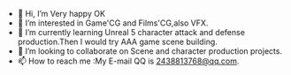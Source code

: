 - 👋 Hi, I’m Very happy OK
- 👀 I’m interested in Game'CG and Films'CG,also VFX.
- 🌱 I’m currently learning Unreal 5 character attack and defense production.Then I would try AAA game scene building.
- 💞️ I’m looking to collaborate on Scene and character production projects.
- 📫 How to reach me :My E-mail QQ is 2438813768@qq.com.

<!---
Very8happy8OK/Very8happy8OK is a ✨ special ✨ repository because its `README.md` (this file) appears on your GitHub profile.
You can click the Preview link to take a look at your changes.
--->
